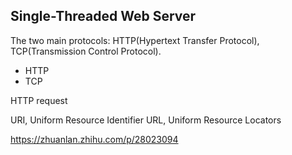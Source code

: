 ## Single-Threaded Web Server

The two main protocols: HTTP(Hypertext Transfer Protocol), TCP(Transmission Control Protocol). 

- HTTP
- TCP

HTTP request

URI, Uniform Resource Identifier
URL, Uniform Resource Locators

https://zhuanlan.zhihu.com/p/28023094